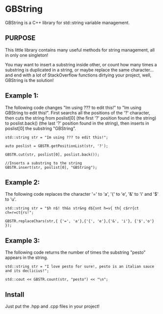# GBString
GBString is a C++ library for std::string variable management. 


## PURPOSE
This little library contains many useful methods for string management, all in only one singleton!

You may want to insert a substring inside other, or count how many times a substring is duplicated in a string, or maybe replace the same character... and end with a lot of StackOverflow functions dirtying your project, well, GBString is the solution!

## 

## Example 1:

The following code changes "Im using ??? to edit this!" to "Im using GBString to edit this!". First searchs all the positions of the '?' character, then cuts the string
from poslist[0] (the first '?' position found in the string) to poslist.back() (the last '?' position found in the string), then inserts in poslist[0] the substring "GBString".
```
std::string str = "Im using ??? to edit this!";

auto poslist = GBSTR.getPositionList(str, '?');

GBSTR.cut(str, poslist[0], poslist.back());

//Inserts a substring to the string
GBSTR.insert(str, poslist[0], "GBString");
```

## Example 2:

The following code replaces the character '=' to 'a', '{' to 'e', '&' to 'i' and '$' to 'u'. 
```
std::string str = "$h n$! th&s str&ng d${snt h=v{ th{ c$rr{ct ch=r=ct{rs!";

GBSTR.replaceChars(str,{ {'=', 'a'},{'{', 'e'},{'&', 'i'}, {'$','o'} });
```

## Example 3:

The following code returns the number of times the substring "pesto" appears in the string.
```
std::string str = "I love pesto for sure!, pesto is an italian sauce and its declicius!";

std::cout << GBSTR.count(str, "pesto") << "\n";
```

## Install

Just put the .hpp and .cpp files in your project! 
